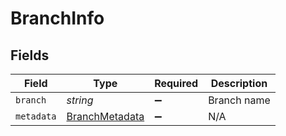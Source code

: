 # BranchInfo


## Fields

| Field                                                   | Type                                                    | Required                                                | Description                                             |
| ------------------------------------------------------- | ------------------------------------------------------- | ------------------------------------------------------- | ------------------------------------------------------- |
| `branch`                                                | *string*                                                | :heavy_minus_sign:                                      | Branch name                                             |
| `metadata`                                              | [BranchMetadata](../../models/shared/branchmetadata.md) | :heavy_minus_sign:                                      | N/A                                                     |